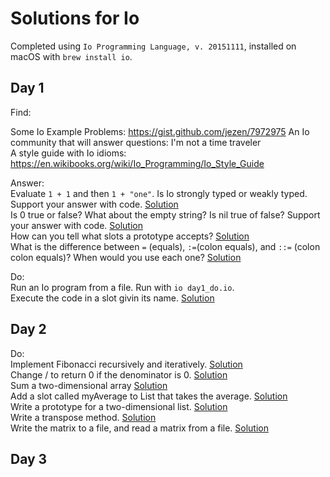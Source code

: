 # Solutions for Io

Completed using `Io Programming Language, v. 20151111`, installed on macOS with `brew install io`.  

## Day 1

Find:  

Some Io Example Problems:  https://gist.github.com/jezen/7972975
An Io community  that will answer questions: I'm not a time traveler  
A style guide with Io idioms: https://en.wikibooks.org/wiki/Io_Programming/Io_Style_Guide  

Answer:  
Evaluate `1 + 1` and then `1 + "one"`. Is Io strongly typed or weakly typed. Support your answer with code. [Solution](day1_answer.io)  
Is 0 true or false? What about the empty string? Is nil true of false? Support your answer with code. [Solution](day1_answer.io)  
How can you tell what slots a prototype accepts? [Solution](day1_typing.io)  
What is the difference between `=` (equals), `:=`(colon equals), and `::=` (colon colon equals)? When would you use each one? [Solution](day1_answer.io)  

Do:  
Run an Io program from a file.  Run with `io day1_do.io`.  
Execute the code in a slot givin its name.  [Solution](day1_do.io)


## Day 2

Do:  
Implement Fibonacci recursively and iteratively. [Solution](day2_fibo.io)  
Change / to return 0 if the denominator is 0. [Solution](day2_0div.io)  
Sum a two-dimensional array [Solution](day2_2dsum.io)  
Add a slot called myAverage to List that takes the average. [Solution](day2_myAverage.io)  
Write a prototype for a two-dimensional list.  [Solution](day2_2slist.io)  
Write a transpose method. [Solution](day2_matrix.io)  
Write the matrix to a file, and read a matrix from a file. [Solution](day2_matrix.io)  

## Day 3